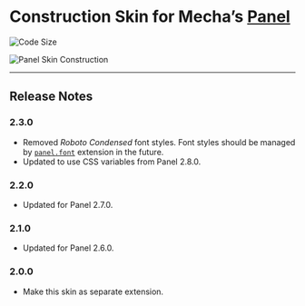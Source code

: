 Construction Skin for Mecha&rsquo;s [Panel](https://github.com/mecha-cms/x.panel)
=================================================================================

![Code Size](https://img.shields.io/github/languages/code-size/mecha-cms/x.panel.skin.construction?color=%23444&style=for-the-badge)

![Panel Skin Construction](https://user-images.githubusercontent.com/1669261/141486160-32b5a723-9c89-467a-8c99-bef659c27c55.png)

---

Release Notes
-------------

### 2.3.0

 - Removed _Roboto Condensed_ font styles. Font styles should be managed by [`panel.font`](https://github.com/mecha-cms/x.panel.font) extension in the future.
 - Updated to use CSS variables from Panel 2.8.0.

### 2.2.0

 - Updated for Panel 2.7.0.

### 2.1.0

 - Updated for Panel 2.6.0.

### 2.0.0

 - Make this skin as separate extension.